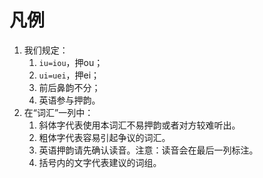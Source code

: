 # 凡例

1. 我们规定：
   1. `iu=iou`，押ou；
   2. `ui=uei`，押ei；
   3. 前后鼻韵不分；
   4. 英语参与押韵。
2. 在“词汇”一列中：
   1. 斜体字代表使用本词汇不易押韵或者对方较难听出。
   2. 粗体字代表容易引起争议的词汇。
   3. 英语押韵请先确认读音。注意：读音会在最后一列标注。
   4. 括号内的文字代表建议的词组。
